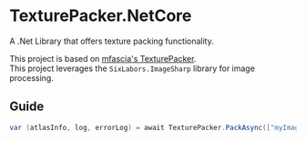 # TexturePacker.NetCore

A .Net Library that offers texture packing functionality.

This project is based on [mfascia's TexturePacker](https://github.com/mfascia/TexturePacker).  
This project leverages the `SixLabors.ImageSharp` library for image processing.

## Guide

```csharp
var (atlasInfo, log, errorLog) = await TexturePacker.PackAsync(["myImage.png"], "myPackedImageDir", "*.png", 1024);
```
